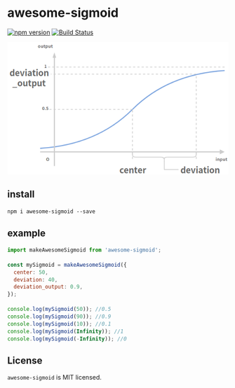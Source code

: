 # awesome-sigmoid
[![npm version](https://badge.fury.io/js/awesome-sigmoid.svg)](https://badge.fury.io/js/awesome-sigmoid)
[![Build Status](https://travis-ci.org/sititou70/awesome-sigmoid.svg?branch=master)](https://travis-ci.org/sititou70/awesome-sigmoid)

![awesome sigmoid](https://raw.githubusercontent.com/sititou70/awesome-sigmoid/master/docs/awesome_sigmoid.png)

## install
`npm i awesome-sigmoid --save`

## example
```javascript
import makeAwesomeSigmoid from 'awesome-sigmoid';

const mySigmoid = makeAwesomeSigmoid({
  center: 50,
  deviation: 40,
  deviation_output: 0.9,
});

console.log(mySigmoid(50)); //0.5
console.log(mySigmoid(90)); //0.9
console.log(mySigmoid(10)); //0.1
console.log(mySigmoid(Infinity)); //1
console.log(mySigmoid(-Infinity)); //0
```

## License
`awesome-sigmoid` is MIT licensed.


